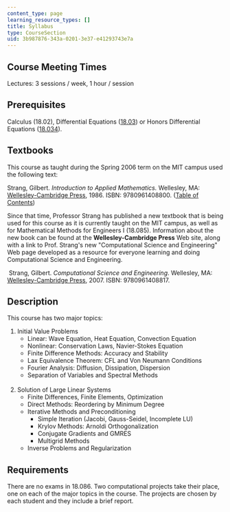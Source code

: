 ```yaml
---
content_type: page
learning_resource_types: []
title: Syllabus
type: CourseSection
uid: 3b987876-343a-0201-3e37-e41293743e7a
---
```


Course Meeting Times
--------------------

Lectures: 3 sessions / week, 1 hour / session

Prerequisites
-------------

Calculus (18.02), Differential Equations ([18.03](/courses/18-03-differential-equations-spring-2006)) or Honors Differential Equations ([18.034](/courses/18-034-honors-differential-equations-spring-2004)).

Textbooks
---------

This course as taught during the Spring 2006 term on the MIT campus used the following text:

Strang, Gilbert. _Introduction to Applied Mathematics._ Wellesley, MA: [Wellesley-Cambridge Press](http://www.wellesleycambridge.com/), 1986. ISBN: 9780961408800. ([Table of Contents](http://www-math.mit.edu/~gs/books/itam_toc.html))

Since that time, Professor Strang has published a new textbook that is being used for this course as it is currently taught on the MIT campus, as well as for Mathematical Methods for Engineers I (18.085). Information about the new book can be found at the **Wellesley-Cambridge Press** Web site, along with a link to Prof. Strang's new "Computational Science and Engineering" Web page developed as a resource for everyone learning and doing Computational Science and Engineering.

 Strang, Gilbert. _Computational Science and Engineering_. Wellesley, MA: [Wellesley-Cambridge Press](http://www.wellesleycambridge.com/), 2007. ISBN: 9780961408817.

Description
-----------

This course has two major topics:

1.  Initial Value Problems
    *   Linear: Wave Equation, Heat Equation, Convection Equation
    *   Nonlinear: Conservation Laws, Navier-Stokes Equation
    *   Finite Difference Methods: Accuracy and Stability
    *   Lax Equivalence Theorem: CFL and Von Neumann Conditions
    *   Fourier Analysis: Diffusion, Dissipation, Dispersion
    *   Separation of Variables and Spectral Methods  
         
2.  Solution of Large Linear Systems
    *   Finite Differences, Finite Elements, Optimization
    *   Direct Methods: Reordering by Minimum Degree
    *   Iterative Methods and Preconditioning
        *   Simple Iteration (Jacobi, Gauss-Seidel, Incomplete LU)
        *   Krylov Methods: Arnoldi Orthogonalization
        *   Conjugate Gradients and GMRES
        *   Multigrid Methods
    *   Inverse Problems and Regularization

Requirements
------------

There are no exams in 18.086. Two computational projects take their place, one on each of the major topics in the course. The projects are chosen by each student and they include a brief report.